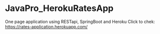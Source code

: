 # JavaPro_HerokuRatesApp
One page application using RESTapi, SpringBoot and Heroku
Click to chek: https://rates-application.herokuapp.com/
